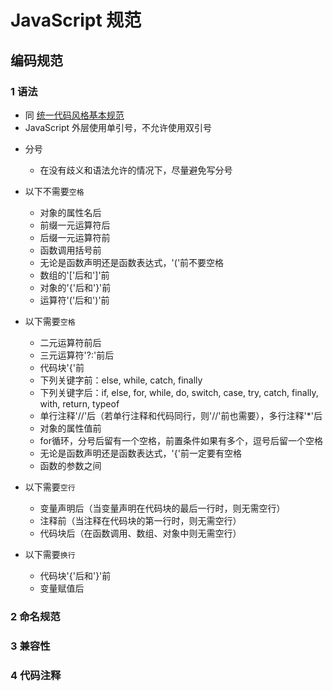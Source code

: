 # JavaScript 规范

## 编码规范

### 1 语法

- 同 [统一代码风格基本规范](./README.md#统一代码风格基本规范)
- JavaScript 外层使用单引号，不允许使用双引号

* 分号
    - 在没有歧义和语法允许的情况下，尽量避免写分号

* 以下不需要`空格`
    - 对象的属性名后
    - 前缀一元运算符后
    - 后缀一元运算符前
    - 函数调用括号前
    - 无论是函数声明还是函数表达式，'('前不要空格
    - 数组的'['后和']'前
    - 对象的'{'后和'}'前
    - 运算符'('后和')'前


* 以下需要`空格`
    - 二元运算符前后
    - 三元运算符'?:'前后
    - 代码块'{'前
    - 下列关键字前：else, while, catch, finally
    - 下列关键字后：if, else, for, while, do, switch, case, try, catch, finally, with, return, typeof
    - 单行注释'//'后（若单行注释和代码同行，则'//'前也需要），多行注释'*'后
    - 对象的属性值前
    - for循环，分号后留有一个空格，前置条件如果有多个，逗号后留一个空格
    - 无论是函数声明还是函数表达式，'{'前一定要有空格
    - 函数的参数之间

* 以下需要`空行`
    - 变量声明后（当变量声明在代码块的最后一行时，则无需空行）
    - 注释前（当注释在代码块的第一行时，则无需空行）
    - 代码块后（在函数调用、数组、对象中则无需空行）

* 以下需要`换行`
    - 代码块'{'后和'}'前
    - 变量赋值后

### 2 命名规范

### 3 兼容性

### 4 代码注释
